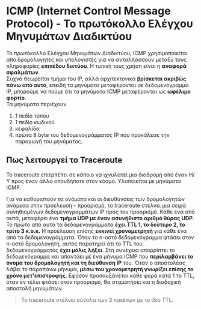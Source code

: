 # ICMP (Internet Control Message Protocol) - Το πρωτόκολλο Ελέγχου Μηνυμάτων Διαδικτύου

Το πρωτόκολλο Ελέγχου Μηνυμάτων Διαδικτύου, ICMP χρησιμοποιείται από δρομολογητές και υπολογιστές για να ανταλλάσσουν μεταξύ τους πληροφορίες **επιπέδου δικτύου**. Η τυπική τους χρήση είναι η **αναφορά σφαλμάτων**.  
Συχνά θεωρείται τμήμα του IP, αλλά αρχιτεκτονικά **βρίσκεται ακριβώς πάνω από αυτό**, επειδή τα μηνύματα μεταφέρονται σε δεδομενόγραμμα IP, μπορούμε να πούμε ότι τα μηνύματα ICMP μεταφέρονται ως **ωφέλιμο φορτίο**.  
Τα μηνύματα περιέχουν
1. 1 πεδίο τύπου
2. 1 πεδίο κωδικού
3. κεφαλίδα
4. πρώτα 8 byte του δεδομενογράμματος IP που προκάλεσε την παραγωγή του μηνύματος.

## Πως λειτουργεί το Traceroute

Το traceroute επιτρπέπει σε κάποιο να ιχνυλατεί μια διαδρομή από έναν Η/Υ προς έναν άλλο οπουδήποτε στον κόσμο. Υλοποιείται με μηνύματα ICMP.  

Για να καθοριστούν τα ονόματα και οι διευθύνσεις των δρομολογητών ανάμεσα στην προέλευση - προορισμό, το traceroute στέλνει μια σειρά συνηθισμένων δεδομενογραμμάτων IP προς τον προορισμό. Κάθε ένα από αυτά, μεταφέρει ένα **τμήμα UDP με έναν ασυνήθιστο αριθμό θύρας UDP**. Το πρώτο από αυτά τα δεδομενογράμματα **έχει TTL 1, το δεύτερο 2, το τρίτο 3 κ.ο.κ.** Η προέλευση επίσης **εκκινεί χρονομετρητή** για κάθε ένα από τα δεδομενογράμματα. Όταν το n-οστό δεδομενόγραμμα φτάσει στον n-οστό δρομολογητή, αυτός παρατηρεί ότι το TTL του δεδομενογράμματος **έχει μόλις λήξει**. Στη συνέχεια απορρίπτει το δεδομενόγραμμα και απαντάει μέ ένα μήνυμα ICMP που **περιλαμβάνει το όνομα του δρομολογητή και τη διεύθυνση IP** του. Όταν ο αποστολέας λάβει το παραπάνω μήνυμα, **μέσω του χρονομετρητή γνωρίζει επίσης το χρόνο μετ'επιστροφής**. Εφόσον προσαυξάνεται κάθε φορά κατά 1 το TTL, όταν εν τέλει φτάσει στον προορισμό, θα σταματήσει και η διαδοχική αποστολή μηνυμάτων.

> Το traceroute στέλνει σύνολα των 3 πακέτων με το ίδιο TTL.
